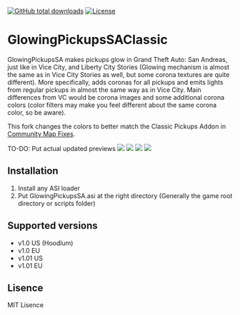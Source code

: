 [![GitHub total downloads](https://img.shields.io/github/downloads/kagikn/GlowingPickupsSA/total.svg?style=flat-square)](https://github.com/kagikn/GlowingPickupsSA/releases)
[![License](https://img.shields.io/github/license/kagikn/GlowingPickupsSA?style=flat-square)](./LICENSE)

# GlowingPickupsSAClassic
GlowingPickupsSA makes pickups glow in Grand Theft Auto: San Andreas, just like in Vice City, and Liberty City Stories (Glowing mechanism is almost the same as in Vice City Stories as well, but some corona textures are quite different).
More specifically, adds coronas for all pickups and emits lights from regular pickups in almost the same way as in Vice City.
Main differences from VC would be corona images and some additional corona colors (color filters may make you feel different about the same corona color, so be aware).

This fork changes the colors to better match the Classic Pickups Addon in [Community Map Fixes](https://github.com/UnitedMel/SA-Community-Map-Fixes/).

TO-DO: Put actual updated previews
<img src="demos/glowing-weapons.gif">
<img src="demos/glowing-heart.gif">
<img src="demos/glowing-money-and-pistol.gif">
<img src="demos/glowing-oyster.gif">

## Installation
1. Install any ASI loader
2. Put GlowingPickupsSA.asi at the right directory (Generally the game root directory or scripts folder)

## Supported versions
* v1.0 US (Hoodlum)
* v1.0 EU
* v1.01 US
* v1.01 EU

## Lisence
MIT Lisence
